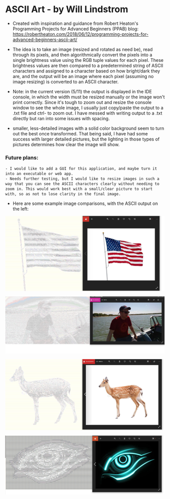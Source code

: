 # ASCII Art - by Will Lindstrom
 - Created with inspiration and guidance from Robert Heaton's Programming Projects for Advanced Beginners (PPAB) blog:
 	https://robertheaton.com/2018/06/12/programming-projects-for-advanced-beginners-ascii-art/
 
 - The idea is to take an image (resized and rotated as need be), read through its pixels, and then algorithmically convert the pixels into a single brightness value using the RGB tuple values for each pixel. These brightness values are then compared to a predetermined string of ASCII characters and assigned to a character based on how bright/dark they are, and the output will be an image where each pixel (assuming no image resizing) is converted to an ASCII character. 
 
 - Note: in the current version (5/11) the output is displayed in the IDE console, in which the width must be resized manually or the image won't print correctly. Since it's tough to zoom out and resize the console window to see the whole image, I usually just copy/paste the output to a .txt file and ctrl- to zoom out. I have messed with writing output to a .txt directly but ran into some issues with spacing.
 - smaller, less-detailed images with a solid color background seem to turn out the best once transformed. That being said, I have had some success with larger detailed pictures, but the lighting in those types of pictures determines how clear the image will show. 
 
 ### Future plans:
 	- I would like to add a GUI for this application, and maybe turn it into an executable or web app.
 	- Needs further testing, but I would like to resize images in such a way that you can see the ASCII characters clearly without needing to zoom in. This would work best with a small/clear picture to start with, so as not to lose clarity in the final image.
 	
 	 
 - Here are some example image comparisons, with the ASCII output on the left:
 
 ![](images/flag_comparison.JPG)
 
 ![](images/asciisamcomparison.JPG)
 
 ![](images/ascii_deer_comparison.JPG)
 
 ![](images/eye_comparison.JPG)
 